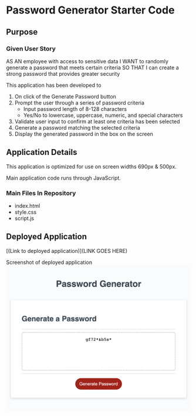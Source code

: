 # Password Generator Starter Code

## Purpose

### Given User Story
AS AN employee with access to sensitive data
I WANT to randomly generate a password that meets certain criteria
SO THAT I can create a strong password that provides greater security

This application has been developed to
1. On click of the Generate Password button
2. Prompt the user through a series of password criteria 
    - Input password length of 8-128 characters
    - Yes/No to lowercase, uppercase, numeric, and special characters
3. Validate user input to confirm at least one criteria has been selected
4. Generate a password matching the selected criteria
5. Display the generated password in the box on the screen

## Application Details

This application is optimized for use on screen widths 690px & 500px.

Main application code runs through JavaScript.

### Main Files In Repository
- index.html
- style.css
- script.js

## Deployed Application

[(Link to deployed application)](LINK GOES HERE)

Screenshot of deployed application
![Screenshot of Password Generator Application](./assets/images/password-generator-screenshot.png)
